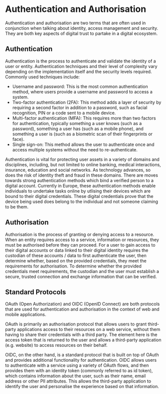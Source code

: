 # Authentication and Authorisation

Authentication and authorisation are two terms that are often used in conjunction when talking about identity, access management and security. They are both key aspects of digital trust to partake in a digital ecosystem.

## Authentication
Authentication is the process to authenticate and validate the identity of a user or entity. Authentication techniques and their level of complexity vary depending on the implementation itself and the security levels required. Commonly used techniques include:

* Username and password: This is the most common authentication method, where users provide a username and password to access a system.
* Two-factor authentication (2FA): This method adds a layer of security by requiring a second factor in addition to a password, such as facial recognition, PIN or a code sent to a mobile device.
* Multi-factor authentication (MFA): This requires more than two factors for authentication, typically something a user knows (such as a password), something a user has (such as a mobile phone), and something a user is (such as a biometric scan of their fingerprints or face).
* Single sign-on: This method allows the user to authenticate once and access multiple systems without the need to re-authenticate.

Authentication is vital for protecting user assets in a variety of domains and disciplines, including, but not limited to online banking, medical interactions, insurance, education and social networks. As technology advances, so does the risk of identity theft and fraud in these domains. There are moves towards strong authentication methods which bind a verified person to a digital account. Currently in Europe, these authentication methods enable individuals to undertake tasks online by utlising their devices which are bound to their digital credentials. These digital credentials prove that the device being used does belong to the individual and not someone claiming to be them.

## Authorisation
Authorisation is the process of granting or denying access to a resource.
When an entity requires access to a service, information or resources, they must be authorised before they can proceed. For a user to gain access to their digital accounts or data linked to their digital identity requires the custodian of these accounts / data to first authenticate the user, then determine whether, based on the provided credentials, they meet the requirements for authorisation. To determine whether the provided credentials meet requirements, the custodian and the user must establish a secure, trusted connection and exchange information that can be verified.

## Standard Protocols

OAuth (Open Authorization) and OIDC (OpenID Connect) are both protocols that are used for authentication and authorisation in the context of web and mobile applications.

OAuth is primarily an authorisation protocol that allows users to grant third-party applications access to their resources on a web service, without them having to share their credentials with a third party. The element here is the access token that is returned to the user and allows a third-party application (e.g. website) to access resources on their behalf.

OIDC, on the other hand, is a standard protocol that is built on top of OAuth and provides additional functionality for authentication. OIDC allows users to authenticate with a service using a variety of OAuth flows, and then provides them with an identity token (commonly referred to as id token), which contains information about the user, such as their name, email address or other PII attributes. This allows the third-party application to identify the user and personalise the experience based on that information.